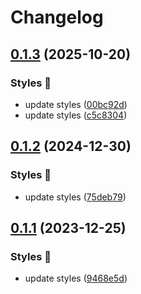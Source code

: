 # Changelog

## [0.1.3](https://github.com/hbstack/syntax-highlighting/compare/styles/github-dark/v0.1.2...styles/github-dark/v0.1.3) (2025-10-20)


### Styles 🎨

* update styles ([00bc92d](https://github.com/hbstack/syntax-highlighting/commit/00bc92dfe53397d73c9c0c7cff07bfe47b03389e))
* update styles ([c5c8304](https://github.com/hbstack/syntax-highlighting/commit/c5c8304cc8ebf843ad08029ddf982868131e1adf))

## [0.1.2](https://github.com/hbstack/syntax-highlighting/compare/styles/github-dark/v0.1.1...styles/github-dark/v0.1.2) (2024-12-30)


### Styles 🎨

* update styles ([75deb79](https://github.com/hbstack/syntax-highlighting/commit/75deb79773c00a91668118f44e1ffcf018513cd9))

## [0.1.1](https://github.com/hbstack/syntax-highlighting/compare/styles/github-dark/v0.1.0...styles/github-dark/v0.1.1) (2023-12-25)


### Styles 🎨

* update styles ([9468e5d](https://github.com/hbstack/syntax-highlighting/commit/9468e5d054f6c1775a1966bcf308506cebd2f804))
